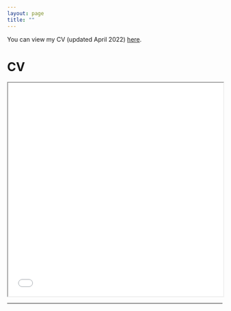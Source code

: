 ```yaml
---
layout: page
title: ""
---
```



You can view my CV (updated April 2022) [here](assets/Fredriksson_cv_0422.pdf).

<html>
  <head>
    <title>Title of the document</title>
  </head>
  <body>
    <h1>CV</h1>
    <iframe src="assets/Fredriksson_cv_0422.pdf" width="100%" height="500px">
    </iframe>
  </body>
</html>

---
